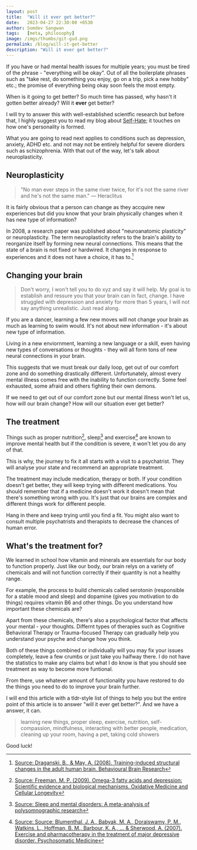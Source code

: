 ```yaml
---
layout: post
title:  "Will it ever get better?"
date:   2023-04-27 22:30:00 +0530
author: Somdev Sangwan
tags:   [meta, philosophy]
image: /imgs/thumbs/git-gud.png
permalink: /blog/will-it-get-better
description: "Will it ever get better?"  
---
```


If you have or had mental health issues for multiple years; you must be tired of the phrase - "everything will be okay". Out of all the boilerplate phrases such as "take rest, do something you enjoy, go on a trip, pick a new hobby" etc.; the promise of everything being okay soon feels the most empty.  

When is it going to get better? So much time has passed, why hasn't it gotten better already? Will it **ever** get better?

I will try to answer this with well-established scientfic research but before that, I highly suggest you to read my blog about [Self-Hate](https://s0md3v.github.io/blog/self-hate-and-regrets); it touches on how one's personality is formed.

What you are going to read next applies to conditions such as depression, anxiety, ADHD etc. and not may not be entirely helpful for severe diorders such as schizophrenia. With that out of the way, let's talk about neuroplasticity.

## Neuroplasticity

> "No man ever steps in the same river twice, for it's not the same river and he's not the same man." ― Heraclitus

It is fairly obvious that a person can change as they accquire new experiences but did you know that your brain physically changes when it has new type of information?

In 2008, a research paper was published about "neuroanatomic plasticity" or neuroplasticity. The term neuroplasticity refers to the brain's ability to reorganize itself by forming new neural connections. This means that the state of a brain is not fixed or hardwired. It changes in response to experiences and it does not have a choice, it has to.[^neuroplasticity]

## Changing your brain

> Don't worry, I won't tell you to do xyz and say it will help. My goal is to establish and ressure you that your brain can in fact, change. I have struggled with depression and anxiety for more than 5 years, I will not say anything unrealistic. Just read along.

If you are a dancer, learning a few new moves will not change your brain as much as learning to swim would. It's not about new information - it's about new type of information. 

Living in a new enviornment, learning a new language or a skill, even having new types of conversations or thoughts - they will all form tons of new neural connections in your brain.

This suggests that we must break our daily loop, get out of our comfort zone and do something drastically different. Unfortunately, almost every mental illness comes free with the inability to function correctly. Some feel exhausted, some afraid and others fighting their own demons.  

If we need to get out of our comfort zone but our mental illness won't let us, how will our brain change? How will our situation ever get better?

## The treatment

Things such as proper nutrition[^nutrition], sleep[^sleep] and exercise[^exercise] are known to improve mental health but if the condition is severe, it won't let you do any of that.

This is why, the journey to fix it all starts with a visit to a psychatrist. They will analyse your state and recommend an appropriate treatment.

The treatment may include medication, therapy or both. If your condition doesn't get better, they will keep trying with different medications. You should remember that if a medicine doesn't work it doesn't mean that there's something wrong with you. It's just that our brains are complex and different things work for different people.  
  
Hang in there and keep trying until you find a fit. You might also want to consult multiple psychatrists and therapists to decrease the chances of human error.

## What's the treatment for?

We learned in school how vitamin and minerals are essentials for our body to function properly. Just like our body, our brain relys on a variety of chemicals and will not function correctly if their quantity is not a healthy range.  
  
For example, the process to build chemicals called serotonin (responsible for a stable mood and sleep) and dopamine (gives you motivation to do things) requires vitamin B6 and other things. Do you understand how important these chemicals are?

Apart from these chemicals, there's also a psychological factor that affects your mental - your thoughts. Differnt types of therapies such as Cognitive Behavioral Therapy or Trauma-focused Therapy can gradually help you understand your psyche and change how you think.

Both of these things combined or individually will you may fix your issues completely, leave a few crumbs or just take you halfway there. I do not have the statistics to make any claims but what I do know is that you should see treatment as way to become more funtional.

From there, use whatever amount of functionality you have restored to do the things you need to do to improve your brain further.

I will end this article with a tldr-style list of things to help you but the entire point of this article is to answer "will it ever get better?". And we have a answer, it can.

> learning new things, proper sleep, exercise, nutrition, self-compassion, mindfulness, interacting with better people, medication, cleaning up your room, having a pet, taking cold showers

Good luck!

[^neuroplasticity]: [Source: Draganski, B., & May, A. (2008). Training-induced structural changes in the adult human brain. Behavioural Brain Research](https://pubmed.ncbi.nlm.nih.gov/18378330/)
[^nutrition]: [Source: Freeman, M. P. (2009). Omega-3 fatty acids and depression: Scientific evidence and biological mechanisms. Oxidative Medicine and Cellular Longevity](https://www.ncbi.nlm.nih.gov/pmc/articles/PMC3976923/)
[^sleep]: [Source: Sleep and mental disorders: A meta-analysis of polysomnographic research](https://pubmed.ncbi.nlm.nih.gov/21300408/)
[^exercise]: [Source: Source: Blumenthal, J. A., Babyak, M. A., Doraiswamy, P. M., Watkins, L., Hoffman, B. M., Barbour, K. A., … & Sherwood, A. (2007). Exercise and pharmacotherapy in the treatment of major depressive disorder. Psychosomatic Medicine](https://www.ncbi.nlm.nih.gov/pmc/articles/PMC2702700/)
